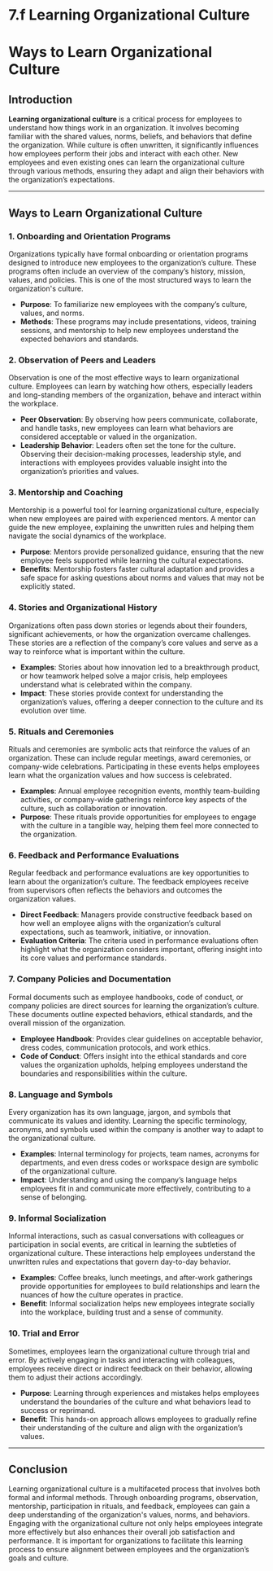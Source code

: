 # 7.f Learning Organizational Culture

# Ways to Learn Organizational Culture

## Introduction

**Learning organizational culture** is a critical process for employees to understand how things work in an organization. It involves becoming familiar with the shared values, norms, beliefs, and behaviors that define the organization. While culture is often unwritten, it significantly influences how employees perform their jobs and interact with each other. New employees and even existing ones can learn the organizational culture through various methods, ensuring they adapt and align their behaviors with the organization’s expectations.

---

## Ways to Learn Organizational Culture

### 1. **Onboarding and Orientation Programs**

Organizations typically have formal onboarding or orientation programs designed to introduce new employees to the organization’s culture. These programs often include an overview of the company’s history, mission, values, and policies. This is one of the most structured ways to learn the organization's culture.

- **Purpose**: To familiarize new employees with the company’s culture, values, and norms.
- **Methods**: These programs may include presentations, videos, training sessions, and mentorship to help new employees understand the expected behaviors and standards.
  
### 2. **Observation of Peers and Leaders**

Observation is one of the most effective ways to learn organizational culture. Employees can learn by watching how others, especially leaders and long-standing members of the organization, behave and interact within the workplace.

- **Peer Observation**: By observing how peers communicate, collaborate, and handle tasks, new employees can learn what behaviors are considered acceptable or valued in the organization.
- **Leadership Behavior**: Leaders often set the tone for the culture. Observing their decision-making processes, leadership style, and interactions with employees provides valuable insight into the organization’s priorities and values.

### 3. **Mentorship and Coaching**

Mentorship is a powerful tool for learning organizational culture, especially when new employees are paired with experienced mentors. A mentor can guide the new employee, explaining the unwritten rules and helping them navigate the social dynamics of the workplace.

- **Purpose**: Mentors provide personalized guidance, ensuring that the new employee feels supported while learning the cultural expectations.
- **Benefits**: Mentorship fosters faster cultural adaptation and provides a safe space for asking questions about norms and values that may not be explicitly stated.

### 4. **Stories and Organizational History**

Organizations often pass down stories or legends about their founders, significant achievements, or how the organization overcame challenges. These stories are a reflection of the company’s core values and serve as a way to reinforce what is important within the culture.

- **Examples**: Stories about how innovation led to a breakthrough product, or how teamwork helped solve a major crisis, help employees understand what is celebrated within the company.
- **Impact**: These stories provide context for understanding the organization’s values, offering a deeper connection to the culture and its evolution over time.

### 5. **Rituals and Ceremonies**

Rituals and ceremonies are symbolic acts that reinforce the values of an organization. These can include regular meetings, award ceremonies, or company-wide celebrations. Participating in these events helps employees learn what the organization values and how success is celebrated.

- **Examples**: Annual employee recognition events, monthly team-building activities, or company-wide gatherings reinforce key aspects of the culture, such as collaboration or innovation.
- **Purpose**: These rituals provide opportunities for employees to engage with the culture in a tangible way, helping them feel more connected to the organization.

### 6. **Feedback and Performance Evaluations**

Regular feedback and performance evaluations are key opportunities to learn about the organization’s culture. The feedback employees receive from supervisors often reflects the behaviors and outcomes the organization values.

- **Direct Feedback**: Managers provide constructive feedback based on how well an employee aligns with the organization’s cultural expectations, such as teamwork, initiative, or innovation.
- **Evaluation Criteria**: The criteria used in performance evaluations often highlight what the organization considers important, offering insight into its core values and performance standards.

### 7. **Company Policies and Documentation**

Formal documents such as employee handbooks, code of conduct, or company policies are direct sources for learning the organization’s culture. These documents outline expected behaviors, ethical standards, and the overall mission of the organization.

- **Employee Handbook**: Provides clear guidelines on acceptable behavior, dress codes, communication protocols, and work ethics.
- **Code of Conduct**: Offers insight into the ethical standards and core values the organization upholds, helping employees understand the boundaries and responsibilities within the culture.

### 8. **Language and Symbols**

Every organization has its own language, jargon, and symbols that communicate its values and identity. Learning the specific terminology, acronyms, and symbols used within the company is another way to adapt to the organizational culture.

- **Examples**: Internal terminology for projects, team names, acronyms for departments, and even dress codes or workspace design are symbolic of the organizational culture.
- **Impact**: Understanding and using the company’s language helps employees fit in and communicate more effectively, contributing to a sense of belonging.

### 9. **Informal Socialization**

Informal interactions, such as casual conversations with colleagues or participation in social events, are critical in learning the subtleties of organizational culture. These interactions help employees understand the unwritten rules and expectations that govern day-to-day behavior.

- **Examples**: Coffee breaks, lunch meetings, and after-work gatherings provide opportunities for employees to build relationships and learn the nuances of how the culture operates in practice.
- **Benefit**: Informal socialization helps new employees integrate socially into the workplace, building trust and a sense of community.

### 10. **Trial and Error**

Sometimes, employees learn the organizational culture through trial and error. By actively engaging in tasks and interacting with colleagues, employees receive direct or indirect feedback on their behavior, allowing them to adjust their actions accordingly.

- **Purpose**: Learning through experiences and mistakes helps employees understand the boundaries of the culture and what behaviors lead to success or reprimand.
- **Benefit**: This hands-on approach allows employees to gradually refine their understanding of the culture and align with the organization’s values.

---

## Conclusion

Learning organizational culture is a multifaceted process that involves both formal and informal methods. Through onboarding programs, observation, mentorship, participation in rituals, and feedback, employees can gain a deep understanding of the organization's values, norms, and behaviors. Engaging with the organizational culture not only helps employees integrate more effectively but also enhances their overall job satisfaction and performance. It is important for organizations to facilitate this learning process to ensure alignment between employees and the organization’s goals and culture.

